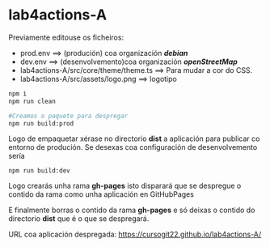 # lab4actions-A

Previamente editouse os ficheiros:

* prod.env ==> (produción) coa organización  ***debian***
* dev.env  ==> (desenvolvemento)coa organización ***openStreetMap***
* lab4actions-A/src/core/theme/theme.ts ==> Para mudar a cor do CSS. 
* lab4actions-A/src/assets/logo.png ==> logotipo 



```bash 
npm i
npm run clean 

#Creamos o paquete para despregar
npm run build:prod

```
Logo de empaquetar xérase no directorio **dist** a aplicación para publicar co entorno de produción. Se desexas coa configuración de desenvolvemento sería 

```
npm run build:dev 

```
Logo crearás unha rama **gh-pages** isto disparará que se despregue o contido da rama como unha aplicación en GitHubPages


E finalmente borras o contido da rama **gh-pages** e só deixas o contido do directorio  **dist** que é o que se despregará.

URL coa aplicación despregada: https://cursogit22.github.io/lab4actions-A/

 
